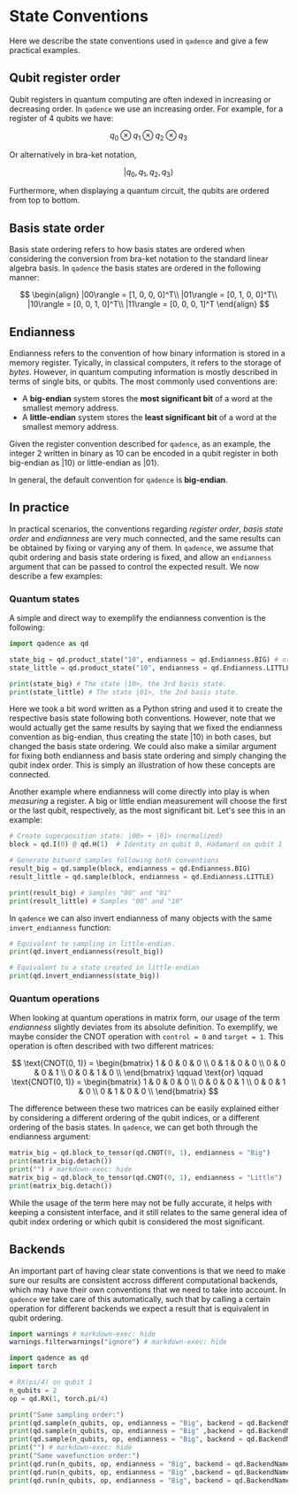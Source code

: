 # State Conventions

Here we describe the state conventions used in `qadence` and give a few practical examples.

## Qubit register order

Qubit registers in quantum computing are often indexed in increasing or decreasing order. In `qadence` we use an increasing order. For example, for a register of 4 qubits we have:

$$q_0 \otimes q_1 \otimes q_2 \otimes q_3$$

Or alternatively in bra-ket notation,

$$|q_0, q_1, q_2, q_3\rangle$$

Furthermore, when displaying a quantum circuit, the qubits are ordered from top to bottom.

## Basis state order

Basis state ordering refers to how basis states are ordered when considering the conversion from bra-ket notation to the standard linear algebra basis. In `qadence` the basis states are ordered in the following manner:

$$
\begin{align}
|00\rangle = [1, 0, 0, 0]^T\\
|01\rangle = [0, 1, 0, 0]^T\\
|10\rangle = [0, 0, 1, 0]^T\\
|11\rangle = [0, 0, 0, 1]^T
\end{align}
$$

## Endianness

Endianness refers to the convention of how binary information is stored in a memory register. Tyically, in classical computers, it refers to the storage of *bytes*. However, in quantum computing information is mostly described in terms of single bits, or qubits. The most commonly used conventions are:

- A **big-endian** system stores the **most significant bit** of a word at the smallest memory address.
- A **little-endian** system stores the **least significant bit** of a word at the smallest memory address.

Given the register convention described for `qadence`, as an example, the integer $2$ written in binary as $10$ can be encoded in a qubit register in both big-endian as $|10\rangle$ or little-endian as $|01\rangle$.

In general, the default convention for `qadence` is **big-endian**.

## In practice

In practical scenarios, the conventions regarding *register order*, *basis state order* and *endianness* are very much connected, and the same results can be obtained by fixing or varying any of them. In `qadence`, we assume that qubit ordering and basis state ordering is fixed, and allow an `endianness` argument that can be passed to control the expected result. We now describe a few examples:

### Quantum states

A simple and direct way to exemplify the endianness convention is the following:

```python exec="on" source="material-block" result="json" session="end-0"
import qadence as qd

state_big = qd.product_state("10", endianness = qd.Endianness.BIG) # or just "Big"
state_little = qd.product_state("10", endianness = qd.Endianness.LITTLE) # or just "Little"

print(state_big) # The state |10>, the 3rd basis state.
print(state_little) # The state |01>, the 2nd basis state.
```

Here we took a bit word written as a Python string and used it to create the respective basis state following both conventions. However, note that we would actually get the same results by saying that we fixed the endianness convention as big-endian, thus creating the state $|10\rangle$ in both cases, but changed the basis state ordering. We could also make a similar argument for fixing both endianness and basis state ordering and simply changing the qubit index order. This is simply an illustration of how these concepts are connected.

Another example where endianness will come directly into play is when *measuring* a register. A big or little endian measurement will choose the first or the last qubit, respectively, as the most significant bit. Let's see this in an example:

```python exec="on" source="material-block" result="json" session="end-0"
# Create superposition state: |00> + |01> (normalized)
block = qd.I(0) @ qd.H(1)  # Identity on qubit 0, Hadamard on qubit 1

# Generate bitword samples following both conventions
result_big = qd.sample(block, endianness = qd.Endianness.BIG)
result_little = qd.sample(block, endianness = qd.Endianness.LITTLE)

print(result_big) # Samples "00" and "01"
print(result_little) # Samples "00" and "10"
```

In `qadence` we can also invert endianness of many objects with the same `invert_endianness` function:

```python exec="on" source="material-block" result="json" session="end-0"
# Equivalent to sampling in little-endian.
print(qd.invert_endianness(result_big))

# Equivalent to a state created in little-endian
print(qd.invert_endianness(state_big))
```

### Quantum operations

When looking at quantum operations in matrix form, our usage of the term *endianness* slightly deviates from its absolute definition. To exemplify, we maybe consider the CNOT operation with `control = 0` and `target = 1`. This operation is often described with two different matrices:

$$
\text{CNOT(0, 1)} =
\begin{bmatrix}
1 & 0 & 0 & 0 \\
0 & 1 & 0 & 0 \\
0 & 0 & 0 & 1 \\
0 & 0 & 1 & 0 \\
\end{bmatrix}
\qquad
\text{or}
\qquad
\text{CNOT(0, 1)} =
\begin{bmatrix}
1 & 0 & 0 & 0 \\
0 & 0 & 0 & 1 \\
0 & 0 & 1 & 0 \\
0 & 1 & 0 & 0 \\
\end{bmatrix}
$$

The difference between these two matrices can be easily explained either by considering a different ordering of the qubit indices, or a different ordering of the basis states. In `qadence`, we can get both through the endianness argument:

```python exec="on" source="material-block" result="json" session="end-0"
matrix_big = qd.block_to_tensor(qd.CNOT(0, 1), endianness = "Big")
print(matrix_big.detach())
print("") # markdown-exec: hide
matrix_big = qd.block_to_tensor(qd.CNOT(0, 1), endianness = "Little")
print(matrix_big.detach())
```

While the usage of the term here may not be fully accurate, it helps with keeping a consistent interface, and it still relates to the same general idea of qubit index ordering or which qubit is considered the most significant.

## Backends

An important part of having clear state conventions is that we need to make sure our results are consistent accross different computational backends, which may have their own conventions that we need to take into account. In `qadence` we take care of this automatically, such that by calling a certain operation for different backends we expect a result that is equivalent in qubit ordering.

```python exec="on" source="material-block" result="json" session="end-0"
import warnings # markdown-exec: hide
warnings.filterwarnings("ignore") # markdown-exec: hide

import qadence as qd
import torch

# RX(pi/4) on qubit 1
n_qubits = 2
op = qd.RX(1, torch.pi/4)

print("Same sampling order:")
print(qd.sample(n_qubits, op, endianness = "Big", backend = qd.BackendName.PYQTORCH))
print(qd.sample(n_qubits, op, endianness = "Big" ,backend = qd.BackendName.BRAKET))
print(qd.sample(n_qubits, op, endianness = "Big", backend = qd.BackendName.PULSER))
print("") # markdown-exec: hide
print("Same wavefunction order:")
print(qd.run(n_qubits, op, endianness = "Big", backend = qd.BackendName.PYQTORCH))
print(qd.run(n_qubits, op, endianness = "Big" ,backend = qd.BackendName.BRAKET))
print(qd.run(n_qubits, op, endianness = "Big", backend = qd.BackendName.PULSER))
```
